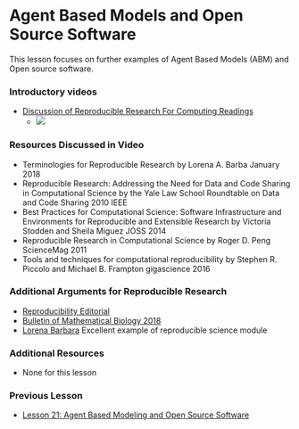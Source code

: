 # **Agent Based Models and Open Source Software**
This lesson focuses on further examples of Agent Based Models (ABM) and Open source software.

### **Introductory videos**
 * [Discussion of Reproducible Research For Computing Readings](https://www.youtube.com/watch?v=j25h5oeCzCk&feature=emb_title&ab_channel=AshleeN.FordVersypt)
    * [![](http://img.youtube.com/vi/j25h5oeCzCk/0.jpg)](http://www.youtube.com/watch?v=j25h5oeCzCk "")
### **Resources Discussed in Video**
  * Terminologies for Reproducible Research 
      by Lorena A. Barba January 2018
  * Reproducible Research: Addressing the Need for Data and Code Sharing in Computational Science by the Yale Law School Roundtable on Data and Code Sharing  2010 IEEE
  * Best Practices for Computational Science: Software Infrastructure and Environments for Reproducible and Extensible Research by Victoria Stodden and Sheila Miguez JOSS 2014
  * Reproducible Research in Computational Science by Roger D. Peng ScienceMag 2011
  * Tools and techniques for computational reproducibility by Stephen R. Piccolo and Michael B. Frampton gigascience 2016
  
### **Additional Arguments for Reproducible Research**
  * [Reproducibility Editorial](https://link.springer.com/article/10.1007/s11538-018-0501-8)
  * [Bulletin of Mathematical Biology 2018](https://link.springer.com/journal/11538/80/12/page/1)
  * [Lorena Barbara](https://github.com/barbagroup/essential_skills_RRC) Excellent example of reproducible science module
### **Additional Resources**
* None for this lesson

### **Previous Lesson**
 * [Lesson 21: Agent Based Modeling and Open Source Software](/L21:%20Agent%20Based%20Modeling%20and%20Open%20Source%20Software.md)
